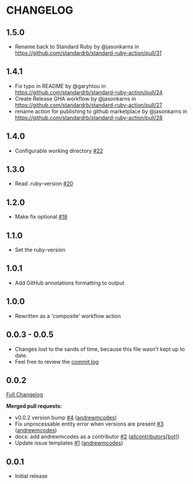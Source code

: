 # CHANGELOG

## 1.5.0

* Rename back to Standard Ruby by @jasonkarns in https://github.com/standardrb/standard-ruby-action/pull/31

## 1.4.1

* Fix typo in README by @garyhtou in https://github.com/standardrb/standard-ruby-action/pull/24
* Create Release GHA workflow by @jasonkarns in https://github.com/standardrb/standard-ruby-action/pull/27
* rename action for publishing to github marketplace by @jasonkarns in https://github.com/standardrb/standard-ruby-action/pull/28

## 1.4.0

* Configurable working directory [#22](https://github.com/standardrb/standard-ruby-action/pull/22)

## 1.3.0

* Read .ruby-version [#20](https://github.com/standardrb/standard-ruby-action/pull/20)

## 1.2.0

* Make fix optional [#18](https://github.com/standardrb/standard-ruby-action/pull/18)

## 1.1.0

* Set the ruby-version

## 1.0.1

* Add GitHub annotations formatting to output

## 1.0.0

* Rewritten as a 'composite' workflow action

## 0.0.3 - 0.0.5

* Changes lost to the sands of time, because this file wasn't kept up to date.
* Feel free to review the [commit log](https://github.com/standardrb/standard-ruby-action/commits/main/)

## 0.0.2

[Full Changelog](https://github.com/andrewmcodes/standardrb-action/compare/v0.0.1...v0.0.2)

**Merged pull requests:**

- v0.0.2 version bump [\#4](https://github.com/andrewmcodes/standardrb-action/pull/4) ([andrewmcodes](https://github.com/andrewmcodes))
- Fix unprocessable entity error when versions are present [\#3](https://github.com/andrewmcodes/standardrb-action/pull/3) ([andrewmcodes](https://github.com/andrewmcodes))
- docs: add andrewmcodes as a contributor [\#2](https://github.com/andrewmcodes/standardrb-action/pull/2) ([allcontributors[bot]](https://github.com/apps/allcontributors))
- Update issue templates [\#1](https://github.com/andrewmcodes/standardrb-action/pull/1) ([andrewmcodes](https://github.com/andrewmcodes))

## 0.0.1

* Initial release
